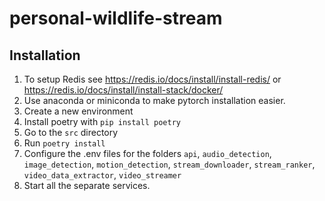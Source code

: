 # personal-wildlife-stream
## Installation
1. To setup Redis see https://redis.io/docs/install/install-redis/ or https://redis.io/docs/install/install-stack/docker/
1. Use anaconda or miniconda to make pytorch installation easier.
1. Create a new environment
1. Install poetry with `pip install poetry`
1. Go to the `src` directory
1. Run `poetry install`
2. Configure the .env files for the folders `api`, `audio_detection`, `image_detection`, `motion_detection`, `stream_downloader`, `stream_ranker`, `video_data_extractor`, `video_streamer`
3. Start all the separate services.
